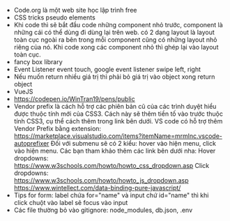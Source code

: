 - Code.org là một web site học lập trình free
- CSS tricks pseudo elements
- Khi code thì sẽ bắt đầu code những component nhỏ trước, component là những cái có thể dùng đi dùng lại trên web. có 2 dạng layout là layout toàn cục ngoài ra bên trong mỗi component cũng có những layout nhỏ riêng của nó. Khi code xong các component nhỏ thì ghép lại vào layout toàn cục.
- fancy box library
- Event Listener event touch, google event listener swipe left, right
- Nếu muốn return nhiều giá trị thì phải bỏ giá trị vào object xong return object
- VueJS
- https://codepen.io/WinTran19/pens/public
- Vendor prefix là cách hỗ trợ các phiên bản cũ của các trình duyệt hiểu được thuộc tính mới của CSS3. Cách này sẽ thêm tiền tố vào trước thuộc tính CSS3, cụ thể cách thêm trong link bên dưới.
VS code có hỗ trợ thêm Vendor Prefix bằng extension:
https://marketplace.visualstudio.com/items?itemName=mrmlnc.vscode-autoprefixer
Đối với submenu sẽ có 2 kiểu: hover vào hiện menu, click vào hiện menu. Các bạn tham khảo thêm các link bên dưới nha:
Hover dropdowns: https://www.w3schools.com/howto/howto_css_dropdown.asp
Click dropdowns: https://www.w3schools.com/howto/howto_js_dropdown.asp
https://www.wintellect.com/data-binding-pure-javascript/
- Tips for form: label chứa for="name" và input chứ id="name" thì khi click chuột vào label sẽ focus vào input
- Các file thường bỏ vào gitignore: node_modules, db.json, .env